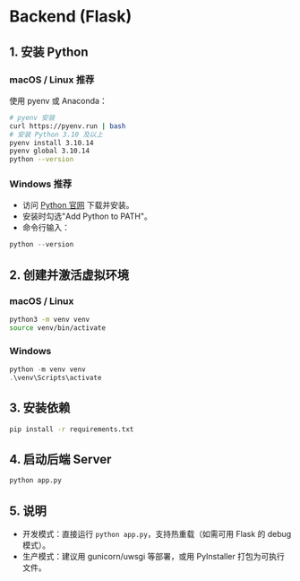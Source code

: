 # Backend (Flask)

## 1. 安装 Python

### macOS / Linux 推荐

使用 pyenv 或 Anaconda：

```bash
# pyenv 安装
curl https://pyenv.run | bash
# 安装 Python 3.10 及以上
pyenv install 3.10.14
pyenv global 3.10.14
python --version
```

### Windows 推荐

- 访问 [Python 官网](https://www.python.org/downloads/) 下载并安装。
- 安装时勾选"Add Python to PATH"。
- 命令行输入：

```powershell
python --version
```

## 2. 创建并激活虚拟环境

### macOS / Linux
```bash
python3 -m venv venv
source venv/bin/activate
```

### Windows
```powershell
python -m venv venv
.\venv\Scripts\activate
```

## 3. 安装依赖

```bash
pip install -r requirements.txt
```

## 4. 启动后端 Server

```bash
python app.py
```

## 5. 说明
- 开发模式：直接运行 `python app.py`，支持热重载（如需可用 Flask 的 debug 模式）。
- 生产模式：建议用 gunicorn/uwsgi 等部署，或用 PyInstaller 打包为可执行文件。 